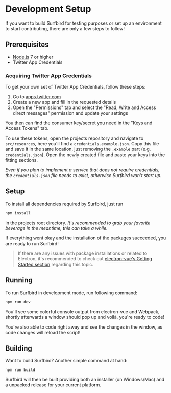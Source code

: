 # Development Setup

If you want to build Surfbird for testing purposes or set up an environment to start contributing, there are only a few steps to follow!

## Prerequisites

* [Node.js](https://nodejs.org/en/) 7 or higher
* Twitter App Credentials

### Acquiring Twitter App Credentials

To get your own set of Twitter App Credentials, follow these steps:

1. Go to [apps.twitter.com](https://apps.twitter.com)
2. Create a new app and fill in the requested details
3. Open the "Permissions" tab and select the "Read, Write and Access direct messages" permission and update your settings

You then can find the consumer key/secret you need in the "Keys and Access Tokens" tab.

To use these tokens, open the projects repository and navigate to `src/resources`, here you'll find a `credentials.example.json`. Copy this file and save it in the same location, just removing the `.example` part (e.g. `credentials.json`). Open the newly created file and paste your keys into the fitting sections.

_Even if you plan to implement a service that does not require credentials, the `credentials.json` file needs to exist, otherwise Surfbird won't start up._

## Setup

To install all dependencies required by Surfbird, just run

```
npm install
```

in the projects root directory. _It's recommended to grab your favorite beverage in the meantime, this can take a while._

If everything went okay and the installation of the packages succeeded, you are ready to run Surfbird!

> If there are any issues with package installations or related to Electron, it's recommended to check out [electron-vue's Getting Started section](https://simulatedgreg.gitbooks.io/electron-vue/content/en/getting_started.html) regarding this topic.

## Running

To run Surfbird in development mode, run following command:

```
npm run dev
```

You'll see some colorful console output from electron-vue and Webpack, shortly afterwards a window should pop up and voilà, you're ready to code!

You're also able to code right away and see the changes in the window, as code changes will reload the script!

## Building

Want to build Surfbird? Another simple command at hand:

```
npm run build
```

Surfbird will then be built providing both an installer (on Windows/Mac) and a unpacked release for your current platform.
